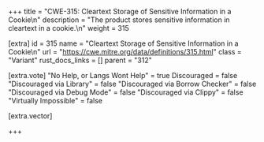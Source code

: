 +++
title = "CWE-315: Cleartext Storage of Sensitive Information in a Cookie\n"
description = "The product stores sensitive information in cleartext in a cookie.\n"
weight = 315

[extra]
id = 315
name = "Cleartext Storage of Sensitive Information in a Cookie\n"
url = "https://cwe.mitre.org/data/definitions/315.html"
class = "Variant"
rust_docs_links = []
parent = "312"

[extra.vote]
"No Help, or Langs Wont Help" = true
Discouraged = false
"Discouraged via Library" = false
"Discouraged via Borrow Checker" = false
"Discouraged via Debug Mode" = false
"Discouraged via Clippy" = false
"Virtually Impossible" = false

[extra.vector]

+++